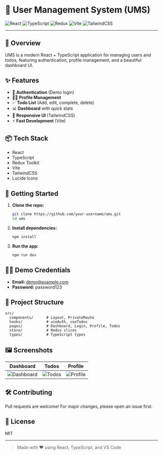 # 🚀 User Management System (UMS)

![React](https://img.shields.io/badge/React-18-blue?logo=react)
![TypeScript](https://img.shields.io/badge/TypeScript-5.5-blue?logo=typescript)
![Redux](https://img.shields.io/badge/Redux-Toolkit-purple?logo=redux)
![Vite](https://img.shields.io/badge/Vite-5.4-yellow?logo=vite)
![TailwindCSS](https://img.shields.io/badge/TailwindCSS-3.4-teal?logo=tailwindcss)

---

## 📝 Overview

UMS is a modern React + TypeScript application for managing users and todos, featuring authentication, profile management, and a beautiful dashboard UI.

## ✨ Features

- 🔐 **Authentication** (Demo login)
- 🧑‍💻 **Profile Management**
- ✅ **Todo List** (Add, edit, complete, delete)
- 📊 **Dashboard** with quick stats
- 🎨 **Responsive UI** (TailwindCSS)
- ⚡ **Fast Development** (Vite)

## 📦 Tech Stack

- React
- TypeScript
- Redux Toolkit
- Vite
- TailwindCSS
- Lucide Icons

## 🚦 Getting Started

1. **Clone the repo:**
   ```sh
   git clone https://github.com/your-username/ums.git
   cd ums
   ```
2. **Install dependencies:**
   ```sh
   npm install
   ```
3. **Run the app:**
   ```sh
   npm run dev
   ```

## 🧑‍🎓 Demo Credentials

- **Email:** demo@example.com
- **Password:** password123

## 📁 Project Structure

```
src/
  components/      # Layout, PrivateRoute
  hooks/           # useAuth, useTodos
  pages/           # Dashboard, Login, Profile, Todos
  store/           # Redux slices
  types/           # TypeScript types
```

## 🖼️ Screenshots

| Dashboard | Todos | Profile |
|-----------|-------|---------|
| ![Dashboard](https://user-images.githubusercontent.com/placeholder/dashboard.png) | ![Todos](https://user-images.githubusercontent.com/placeholder/todos.png) | ![Profile](https://user-images.githubusercontent.com/placeholder/profile.png) |

## 🛠️ Contributing

Pull requests are welcome! For major changes, please open an issue first.

## 📄 License

MIT

---

> Made with ❤️ using React, TypeScript, and VS Code
